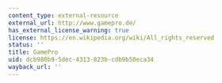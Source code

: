 ```yaml
---
content_type: external-resource
external_url: http://www.gamepro.de/
has_external_license_warning: true
license: https://en.wikipedia.org/wiki/All_rights_reserved
status: ''
title: GamePro
uid: dcb980b9-5dec-4313-823b-cdb9b50eca34
wayback_url: ''
---
```

